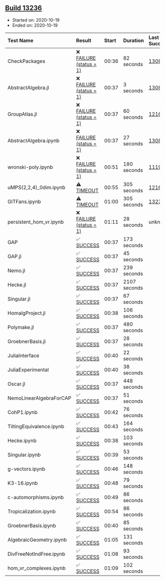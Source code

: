 ## [Build 13236](https://oscarci.mathematik.uni-kl.de/job/oscar/13236/)

* Started on: 2020-10-19
* Ended on: 2020-10-19

| Test Name    | Result | Start | Duration | Last Success | First Failure |
|:-------------|:-------|:------|:---------|:-------------|:--------------|
| CheckPackages | ❌ [FAILURE (status = 1)](https://oscarci.mathematik.uni-kl.de/job/oscar/13236/artifact/logs/build-13236/CheckPackages.log) | 00:36 | 82 seconds | [13085](https://oscarci.mathematik.uni-kl.de/job/oscar/13085/) | [13086](https://oscarci.mathematik.uni-kl.de/job/oscar/13086/) |
| AbstractAlgebra.jl | ❌ [FAILURE (status = 1)](https://oscarci.mathematik.uni-kl.de/job/oscar/13236/artifact/logs/build-13236/AbstractAlgebra.jl.log) | 00:37 | 3 seconds | [13085](https://oscarci.mathematik.uni-kl.de/job/oscar/13085/) | [13086](https://oscarci.mathematik.uni-kl.de/job/oscar/13086/) |
| GroupAtlas.jl | ❌ [FAILURE (status = 1)](https://oscarci.mathematik.uni-kl.de/job/oscar/13236/artifact/logs/build-13236/GroupAtlas.jl.log) | 00:37 | 60 seconds | [12167](https://oscarci.mathematik.uni-kl.de/job/oscar/12167/) | [12168](https://oscarci.mathematik.uni-kl.de/job/oscar/12168/) |
| AbstractAlgebra.ipynb | ❌ [FAILURE (status = 1)](https://oscarci.mathematik.uni-kl.de/job/oscar/13236/artifact/logs/build-13236/AbstractAlgebra.ipynb.log) | 00:37 | 27 seconds | [13085](https://oscarci.mathematik.uni-kl.de/job/oscar/13085/) | [13086](https://oscarci.mathematik.uni-kl.de/job/oscar/13086/) |
| wronski-poly.ipynb | ❌ [FAILURE (status = 1)](https://oscarci.mathematik.uni-kl.de/job/oscar/13236/artifact/logs/build-13236/wronski-poly.ipynb.log) | 00:51 | 180 seconds | [11192](https://oscarci.mathematik.uni-kl.de/job/oscar/11192/) | [11193](https://oscarci.mathematik.uni-kl.de/job/oscar/11193/) |
| uMPS(2,2,4)_0dim.ipynb | ⚠ [TIMEOUT](https://oscarci.mathematik.uni-kl.de/job/oscar/13236/artifact/logs/build-13236/uMPS-2-2-4-_0dim.ipynb.log) | 00:55 | 305 seconds | [12167](https://oscarci.mathematik.uni-kl.de/job/oscar/12167/) | [12168](https://oscarci.mathematik.uni-kl.de/job/oscar/12168/) |
| GITFans.ipynb | ⚠ [TIMEOUT](https://oscarci.mathematik.uni-kl.de/job/oscar/13236/artifact/logs/build-13236/GITFans.ipynb.log) | 01:00 | 305 seconds | [13234](https://oscarci.mathematik.uni-kl.de/job/oscar/13234/) | [13235](https://oscarci.mathematik.uni-kl.de/job/oscar/13235/) |
| persistent_hom_vr.ipynb | ❌ [FAILURE (status = 1)](https://oscarci.mathematik.uni-kl.de/job/oscar/13236/artifact/logs/build-13236/persistent_hom_vr.ipynb.log) | 01:11 | 28 seconds | unknown | unknown |
| GAP | ✅ [SUCCESS](https://oscarci.mathematik.uni-kl.de/job/oscar/13236/artifact/logs/build-13236/GAP.log) | 00:37 | 173 seconds |  |  |
| GAP.jl | ✅ [SUCCESS](https://oscarci.mathematik.uni-kl.de/job/oscar/13236/artifact/logs/build-13236/GAP.jl.log) | 00:37 | 45 seconds |  |  |
| Nemo.jl | ✅ [SUCCESS](https://oscarci.mathematik.uni-kl.de/job/oscar/13236/artifact/logs/build-13236/Nemo.jl.log) | 00:37 | 239 seconds |  |  |
| Hecke.jl | ✅ [SUCCESS](https://oscarci.mathematik.uni-kl.de/job/oscar/13236/artifact/logs/build-13236/Hecke.jl.log) | 00:37 | 2107 seconds |  |  |
| Singular.jl | ✅ [SUCCESS](https://oscarci.mathematik.uni-kl.de/job/oscar/13236/artifact/logs/build-13236/Singular.jl.log) | 00:37 | 67 seconds |  |  |
| HomalgProject.jl | ✅ [SUCCESS](https://oscarci.mathematik.uni-kl.de/job/oscar/13236/artifact/logs/build-13236/HomalgProject.jl.log) | 00:38 | 106 seconds |  |  |
| Polymake.jl | ✅ [SUCCESS](https://oscarci.mathematik.uni-kl.de/job/oscar/13236/artifact/logs/build-13236/Polymake.jl.log) | 00:37 | 480 seconds |  |  |
| GroebnerBasis.jl | ✅ [SUCCESS](https://oscarci.mathematik.uni-kl.de/job/oscar/13236/artifact/logs/build-13236/GroebnerBasis.jl.log) | 00:37 | 28 seconds |  |  |
| JuliaInterface | ✅ [SUCCESS](https://oscarci.mathematik.uni-kl.de/job/oscar/13236/artifact/logs/build-13236/JuliaInterface.log) | 00:40 | 22 seconds |  |  |
| JuliaExperimental | ✅ [SUCCESS](https://oscarci.mathematik.uni-kl.de/job/oscar/13236/artifact/logs/build-13236/JuliaExperimental.log) | 00:40 | 38 seconds |  |  |
| Oscar.jl | ✅ [SUCCESS](https://oscarci.mathematik.uni-kl.de/job/oscar/13236/artifact/logs/build-13236/Oscar.jl.log) | 00:37 | 448 seconds |  |  |
| NemoLinearAlgebraForCAP | ✅ [SUCCESS](https://oscarci.mathematik.uni-kl.de/job/oscar/13236/artifact/logs/build-13236/NemoLinearAlgebraForCAP.log) | 00:37 | 51 seconds |  |  |
| CohP1.ipynb | ✅ [SUCCESS](https://oscarci.mathematik.uni-kl.de/job/oscar/13236/artifact/logs/build-13236/CohP1.ipynb.log) | 00:42 | 76 seconds |  |  |
| TiltingEquivalence.ipynb | ✅ [SUCCESS](https://oscarci.mathematik.uni-kl.de/job/oscar/13236/artifact/logs/build-13236/TiltingEquivalence.ipynb.log) | 00:43 | 164 seconds |  |  |
| Hecke.ipynb | ✅ [SUCCESS](https://oscarci.mathematik.uni-kl.de/job/oscar/13236/artifact/logs/build-13236/Hecke.ipynb.log) | 00:38 | 103 seconds |  |  |
| Singular.ipynb | ✅ [SUCCESS](https://oscarci.mathematik.uni-kl.de/job/oscar/13236/artifact/logs/build-13236/Singular.ipynb.log) | 00:39 | 53 seconds |  |  |
| g-vectors.ipynb | ✅ [SUCCESS](https://oscarci.mathematik.uni-kl.de/job/oscar/13236/artifact/logs/build-13236/g-vectors.ipynb.log) | 00:46 | 148 seconds |  |  |
| K3-16.ipynb | ✅ [SUCCESS](https://oscarci.mathematik.uni-kl.de/job/oscar/13236/artifact/logs/build-13236/K3-16.ipynb.log) | 00:48 | 79 seconds |  |  |
| c-automorphisms.ipynb | ✅ [SUCCESS](https://oscarci.mathematik.uni-kl.de/job/oscar/13236/artifact/logs/build-13236/c-automorphisms.ipynb.log) | 00:49 | 86 seconds |  |  |
| Tropicalization.ipynb | ✅ [SUCCESS](https://oscarci.mathematik.uni-kl.de/job/oscar/13236/artifact/logs/build-13236/Tropicalization.ipynb.log) | 00:54 | 86 seconds |  |  |
| GroebnerBasis.ipynb | ✅ [SUCCESS](https://oscarci.mathematik.uni-kl.de/job/oscar/13236/artifact/logs/build-13236/GroebnerBasis.ipynb.log) | 00:40 | 85 seconds |  |  |
| AlgebraicGeometry.ipynb | ✅ [SUCCESS](https://oscarci.mathematik.uni-kl.de/job/oscar/13236/artifact/logs/build-13236/AlgebraicGeometry.ipynb.log) | 01:05 | 131 seconds |  |  |
| DivFreeNotIndFree.ipynb | ✅ [SUCCESS](https://oscarci.mathematik.uni-kl.de/job/oscar/13236/artifact/logs/build-13236/DivFreeNotIndFree.ipynb.log) | 01:08 | 93 seconds |  |  |
| hom_vr_complexes.ipynb | ✅ [SUCCESS](https://oscarci.mathematik.uni-kl.de/job/oscar/13236/artifact/logs/build-13236/hom_vr_complexes.ipynb.log) | 01:09 | 102 seconds |  |  |
